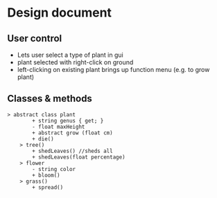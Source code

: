 # Design document

## User control
- Lets user select a type of plant in gui
- plant selected with right-click on ground
- left-clicking on existing plant brings up function menu (e.g. to grow plant)

## Classes & methods
```
> abstract class plant
        + string genus { get; }
        - float maxHeight
        + abstract grow (float cm)
        + die()
    > tree()
        + shedLeaves() //sheds all
        + shedLeaves(float percentage)
    > flower
        - string color
        + bloom()
    > grass()
        + spread()
```

    